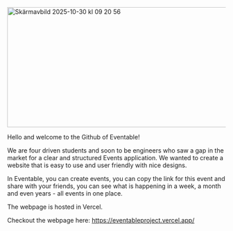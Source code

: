 <img width="1090" height="277" alt="Skärmavbild 2025-10-30 kl  09 20 56" src="https://github.com/user-attachments/assets/7bea9686-9b5b-4da1-8d12-d70f933d45ed" />

Hello and welcome to the Github of Eventable!

We are four driven students and soon to be engineers who saw a gap in the market for a clear and structured Events application. We wanted to create a website that is easy to use and user friendly with nice designs.

In Eventable, you can create events, you can copy the link for this event and share with your friends, you can see what is happening in a week, a month and even years - all events in one place.

The webpage is hosted in Vercel.

Checkout the webpage here: https://eventableproject.vercel.app/
